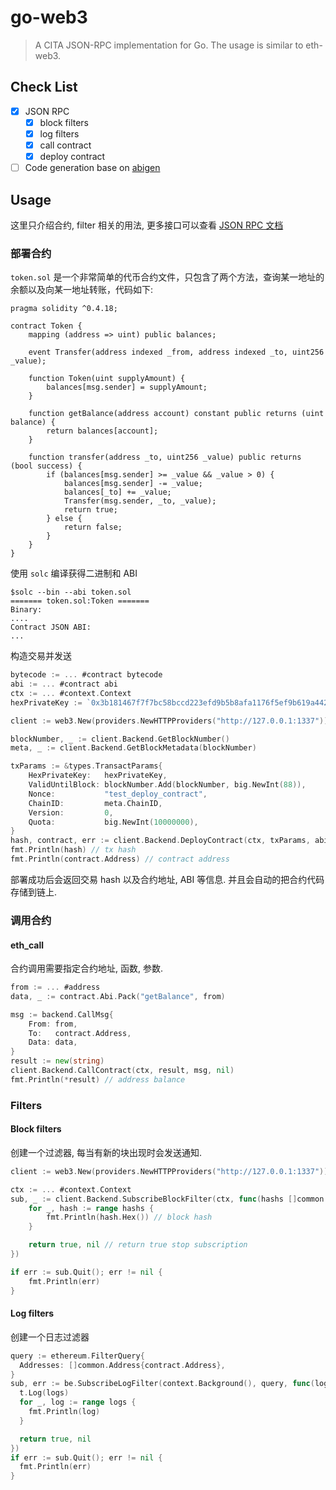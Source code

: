 # go-web3
>A CITA JSON-RPC implementation for Go. The usage is similar to eth-web3.

## Check List
- [x] JSON RPC
  - [x] block filters
  - [x] log filters
  - [x] call contract
  - [x] deploy contract
- [ ] Code generation base on [abigen](https://github.com/ethereum/go-ethereum/wiki/Native-DApps:-Go-bindings-to-Ethereum-contracts)

## Usage
这里只介绍合约, filter 相关的用法, 更多接口可以查看 [JSON RPC 文档](https://cryptape.github.io/cita/zh/usage-guide/rpc/index.html#json-rpc)

### 部署合约
`token.sol` 是一个非常简单的代币合约文件，只包含了两个方法，查询某一地址的余额以及向某一地址转账，代码如下:
```solidity
pragma solidity ^0.4.18;

contract Token {
    mapping (address => uint) public balances;

    event Transfer(address indexed _from, address indexed _to, uint256 _value);

    function Token(uint supplyAmount) {
        balances[msg.sender] = supplyAmount;
    }

    function getBalance(address account) constant public returns (uint balance) {
        return balances[account];
    }

    function transfer(address _to, uint256 _value) public returns (bool success) {
        if (balances[msg.sender] >= _value && _value > 0) {
            balances[msg.sender] -= _value;
            balances[_to] += _value;
            Transfer(msg.sender, _to, _value);
            return true;
        } else {
            return false;
        }
    }
}
```
使用 `solc` 编译获得二进制和 ABI
```
$solc --bin --abi token.sol
======= token.sol:Token =======
Binary:
....
Contract JSON ABI:
...
```
构造交易并发送
```go
bytecode := ... #contract bytecode
abi := ... #contract abi
ctx := ... #context.Context
hexPrivateKey := `0x3b181467f7f7bc58bccd223efd9b5b8afa1176f5ef9b619a4421f8ac2ce1400b`

client := web3.New(providers.NewHTTPProviders("http://127.0.0.1:1337"))

blockNumber, _ := client.Backend.GetBlockNumber()
meta, _ := client.Backend.GetBlockMetadata(blockNumber)

txParams := &types.TransactParams{
	HexPrivateKey:   hexPrivateKey,
	ValidUntilBlock: blockNumber.Add(blockNumber, big.NewInt(88)),
	Nonce:           "test_deploy_contract",
	ChainID:         meta.ChainID,
	Version:         0,
	Quota:           big.NewInt(10000000),
}
hash, contract, err := client.Backend.DeployContract(ctx, txParams, abi, bytecode)
fmt.Println(hash) // tx hash
fmt.Println(contract.Address) // contract address
```
部署成功后会返回交易 hash 以及合约地址, ABI 等信息. 并且会自动的把合约代码存储到链上.

### 调用合约
#### eth_call
合约调用需要指定合约地址, 函数, 参数.
```go
from := ... #address
data, _ := contract.Abi.Pack("getBalance", from)

msg := backend.CallMsg{
	From: from,
	To:   contract.Address,
	Data: data,
}
result := new(string)
client.Backend.CallContract(ctx, result, msg, nil)
fmt.Println(*result) // address balance
```

### Filters
#### Block filters
创建一个过滤器, 每当有新的块出现时会发送通知.
```go
client := web3.New(providers.NewHTTPProviders("http://127.0.0.1:1337"))

ctx := ... #context.Context
sub, _ := client.Backend.SubscribeBlockFilter(ctx, func(hashs []common.Hash) (bool, error) {
	for _, hash := range hashs {
		fmt.Println(hash.Hex()) // block hash
	}

	return true, nil // return true stop subscription
})

if err := sub.Quit(); err != nil {
	fmt.Println(err)
}
```

#### Log filters
创建一个日志过滤器
```go
query := ethereum.FilterQuery{
  Addresses: []common.Address{contract.Address},
}
sub, err := be.SubscribeLogFilter(context.Background(), query, func(logs []types.Log) (bool, error) {
  t.Log(logs)
  for _, log := range logs {
    fmt.Println(log)
  }

  return true, nil
})
if err := sub.Quit(); err != nil {
  fmt.Println(err)
}
```
